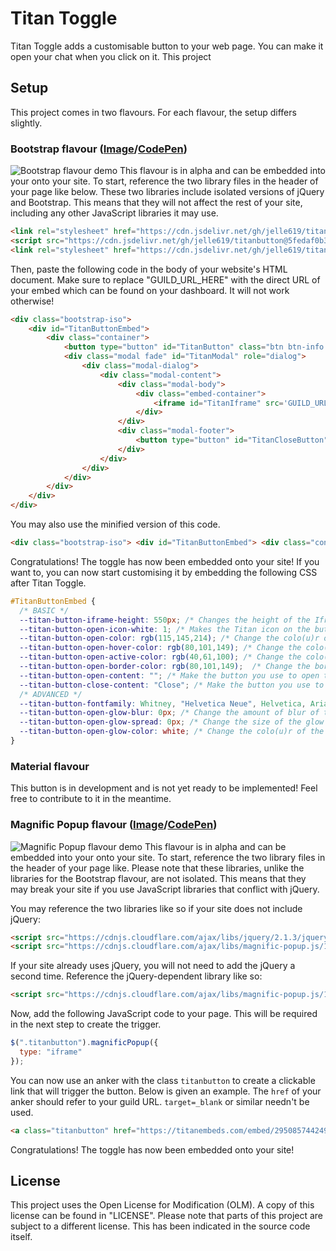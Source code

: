 # Titan Toggle

Titan Toggle adds a customisable button to your web page. You can make it open your chat when you click on it.
This project

## Setup
This project comes in two flavours. For each flavour, the setup differs slightly.

### Bootstrap flavour ([Image](https://i.imgur.com/iDLmTG5.png)/[CodePen](https://codepen.io/jelle619/embed/zmKEQz))
![Bootstrap flavour demo](https://i.imgur.com/iDLmTG5.png)
This flavour is in alpha and can be embedded into your onto your site. To start, reference the two library files in the header of your page like below. These two libraries include isolated versions of jQuery and Bootstrap. This means that they will not affect the rest of your site, including any other JavaScript libraries it may use.
```html
<link rel="stylesheet" href="https://cdn.jsdelivr.net/gh/jelle619/titanbutton@5fedaf0b37d4a79d6f566508c6ccb6e3b88e25bf/Libraries/bootstrap-iso.css">
<script src="https://cdn.jsdelivr.net/gh/jelle619/titanbutton@5fedaf0b37d4a79d6f566508c6ccb6e3b88e25bf/Libraries/bootstrap-iso.js"></script>
<link rel="stylesheet" href="https://cdn.jsdelivr.net/gh/jelle619/titantoggle@61ee96c130025e5a01ce805941ef59e6bb6416e8/bootstrap_flavour/style.css">
```

Then, paste the following code in the body of your website's HTML document. Make sure to replace "GUILD_URL_HERE" with the direct URL of your embed which can be found on your dashboard. It will not work otherwise!
```html
<div class="bootstrap-iso">
    <div id="TitanButtonEmbed">
        <div class="container">
            <button type="button" id="TitanButton" class="btn btn-info btn-lg" data-toggle="modal" data-target="#TitanModal"><img id="TitanIcon" src="https://github.com/TitanEmbeds/Titan/raw/master/webapp/titanembeds/static/img/titanembeds_shield.png" alt="Titan Embeds icon" srcset="https://cdn.jsdelivr.net/gh/TitanEmbeds/Titan@bc129289fc3b84a210b01b04aff621a1b6d0e00b/webapp/titanembeds/static/img/titanembeds-shield-white.svg"></button>
            <div class="modal fade" id="TitanModal" role="dialog">
                <div class="modal-dialog">
                    <div class="modal-content">
                        <div class="modal-body">
                            <div class="embed-container">
                                <iframe id="TitanIframe" src='GUILD_URL_HERE'></iframe>
                            </div>
                        </div>
                        <div class="modal-footer">
                            <button type="button" id="TitanCloseButton" class="btn btn-default" data-dismiss="modal"></button>
                        </div>
                    </div>
                </div>
            </div>
        </div>
    </div>
</div>
```

You may also use the minified version of this code.

```html
<div class="bootstrap-iso"> <div id="TitanButtonEmbed"> <div class="container"> <button type="button" id="TitanButton" class="btn btn-info btn-lg" data-toggle="modal" data-target="#TitanModal"><img id="TitanIcon" src="https://github.com/TitanEmbeds/Titan/raw/master/webapp/titanembeds/static/img/titanembeds_shield.png" alt="Titan Embeds icon" srcset="https://cdn.jsdelivr.net/gh/TitanEmbeds/Titan@bc129289fc3b84a210b01b04aff621a1b6d0e00b/webapp/titanembeds/static/img/titanembeds-shield-white.svg"></button> <div class="modal fade" id="TitanModal" role="dialog"> <div class="modal-dialog"> <div class="modal-content"> <div class="modal-body"> <div class="embed-container"> <iframe id="TitanIframe" src='GUILD_URL_HERE'></iframe> </div></div><div class="modal-footer"> <button type="button" id="TitanCloseButton" class="btn btn-default" data-dismiss="modal"></button> </div></div></div></div></div></div></div>
```

Congratulations! The toggle has now been embedded onto your site! If you want to, you can now start customising it by embedding the following CSS after Titan Toggle.

```css
#TitanButtonEmbed {
  /* BASIC */
  --titan-button-iframe-height: 550px; /* Changes the height of the Iframe inside of the modal. */
  --titan-button-open-icon-white: 1; /* Makes the Titan icon on the button you use to open the Iframe either black (0) or white (1). */
  --titan-button-open-color: rgb(115,145,214); /* Change the colo(u)r of the button you use to open the Iframe. */
  --titan-button-open-hover-color: rgb(80,101,149); /* Change the colo(u)r of the button you use to open the Iframe when you hover over it with your mouse. */
  --titan-button-open-active-color: rgb(40,61,100); /* Change the colo(u)r of the button you use to open the Iframe while it's being clicked/tapped. */
  --titan-button-open-border-color: rgb(80,101,149);  /* Change the border's colo(u)r of the button you use to open the Iframe. */
  --titan-button-open-content: ""; /* Make the button you use to open the Iframe say something you want. */
  --titan-button-close-content: "Close"; /* Make the button you use to close the Iframe say something you want. */
  /* ADVANCED */
  --titan-button-fontfamily: Whitney, "Helvetica Neue", Helvetica, Arial, sans-serif; /* Sets the font(s) to use. All (except Whitney) must be installed on the user's device. */
  --titan-button-open-glow-blur: 0px; /* Change the amount of blur of the glow (or shadow) of the button you use to open the Iframe. */
  --titan-button-open-glow-spread: 0px; /* Change the size of the glow (or shadow) of the button you use to open the Iframe. */
  --titan-button-open-glow-color: white; /* Change the colo(u)r of the glow (or shadow) of the button you use to open the Iframe. */
}
```

### Material flavour
This button is in development and is not yet ready to be implemented! Feel free to contribute to it in the meantime.

### Magnific Popup flavour ([Image](https://i.imgur.com/ydDQOTM.png)/[CodePen](https://codepen.io/jelle619/embed/oazoza))
![Magnific Popup flavour demo](https://i.imgur.com/ydDQOTM.png)
This flavour is in alpha and can be embedded into your onto your site. To start, reference the two library files in the header of your page like. Please note that these libraries, unlike the libraries for the Bootstrap flavour, are not isolated. This means that they may break your site if you use JavaScript libraries that conflict with jQuery.

You may reference the two libraries like so if your site does not include jQuery:
```html
<script src="https://cdnjs.cloudflare.com/ajax/libs/jquery/2.1.3/jquery.min.js"></script> <!-- Can cause conflicts with other JavaScript libraries! Do not use this if your site already uses jQuery.-->
<script src="https://cdnjs.cloudflare.com/ajax/libs/magnific-popup.js/1.1.0/jquery.magnific-popup.min.js"></script>
```
If your site already uses jQuery, you will not need to add the jQuery a second time. Reference the jQuery-dependent library like so:
```html
<script src="https://cdnjs.cloudflare.com/ajax/libs/magnific-popup.js/1.1.0/jquery.magnific-popup.min.js"></script>
```
Now, add the following JavaScript code to your page. This will be required in the next step to create the trigger.
```javascript
$(".titanbutton").magnificPopup({
  type: "iframe"
});
```

You can now use an anker with the class ``titanbutton`` to create a clickable link that will trigger the button. Below is given an example. The ``href`` of your anker should refer to your guild URL. ``target=_blank`` or similar needn't be used.

```html
<a class="titanbutton" href="https://titanembeds.com/embed/295085744249110529">Open Titan Embeds chat</a>
```
Congratulations! The toggle has now been embedded onto your site!

## License
This project uses the Open License for Modification (OLM). A copy of this license can be found in "LICENSE". Please note that parts of this project are subject to a different license. This has been indicated in the source code itself.
